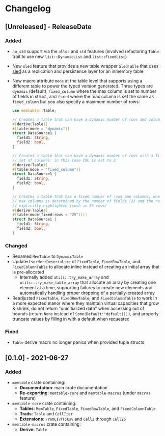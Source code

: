 # Changelog

<!-- next-header -->

## [Unreleased] - ReleaseDate

### Added

- `no_std` support via the `alloc` and `std` features (involved refactoring
  `Table` trait to use new `list::DynamicList` and `list::FixedList`)
- New `sled` feature that provides a new table wrapper `SledTable` that uses
  [sled](https://github.com/spacejam/sled) as a replication and persistence
  layer for an inmemory table
- New macro attribute `mode` at the table level that supports using a different
  table to power the typed version generated. Three types are `dynamic`
  (default), `fixed_column` where the max column is set to number of fields
  in struct, and `fixed` where the max column is set the same as `fixed_column`
  but you also specify a maximum number of rows:

  ```rust
  use memtable::Table;

  // Creates a table that can have a dynamic number of rows and columns
  #[derive(Table)]
  #[table(mode = "dynamic")]
  struct DataSource1 {
    field1: String,
    field2: bool,
  }

  // Creates a table that can have a dynamic number of rows with a fixed
  // set of columns: in this case COL is set to 2
  #[derive(Table)]
  #[table(mode = "fixed_column")]
  struct DataSource1 {
    field1: String,
    field2: bool,
  }

  // Creates a table that has a fixed number of rows and columns, where the
  // max columns is determined by the number of fields (2) and the rows is
  // explicitly highlighted (such as 25 rows)
  #[derive(Table)]
  #[table(mode(fixed(rows = "25")))]
  struct DataSource1 {
    field1: String,
    field2: bool,
  }
  ```

### Changed

- Renamed `MemTable` to `DynamicTable`
- Updated `serde::Deserialize` of `FixedTable`, `FixedRowTable`, and
  `FixedColumnTable` to allocate inline instead of creating an initial array
  that is pre-allocated
    - Internally added `utils::try_make_array` and `utils::try_make_table_array`
      that allocate an array by creating one element at a time, supporting
      failures to create new elements and automatically handling proper
      dropping of a partially-created array
- Readjusted `FixedTable`, `FixedRowTable`, and `FixedColumnTable` to work in
  a more expected manor where they maintain virtual capacities that grow &
  shrink, do not return "uninitialized data" when accessing out of bounds
  (return `None` instead of `Some(Default::default()))`, and properly truncate
  values by filling in with a default when requested

### Fixed

- `Table` derive macro no longer panics when provided tuple structs

## [0.1.0] - 2021-06-27

### Added

- `memtable` crate containing:
    - **Documentation**: main crate documentation
    - **Re-exporting**: `memtable-core` and `memtable-macros` (under `macros` feature)
- `memtable-core` crate containing:
    - **Tables**: `MemTable`, `FixedTable`, `FixedRowTable`, and `FixedColumnTable`
    - **Traits**: `Table` and `CellIter`
    - **Extensions**: `FromCsv`/`ToCsv` and `Cell2` through `Cell26`
- `memtable-macros` crate containing:
    - **Derive**: `Table`
